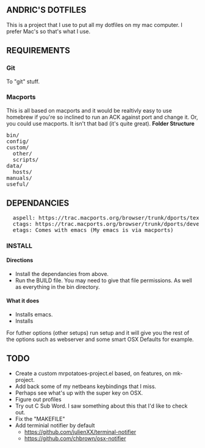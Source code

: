 ## ANDRIC'S DOTFILES
This is a project that I use to put all my dotfiles on my mac computer. I prefer Mac's so that's what I use.

## REQUIREMENTS
### Git
To "git" stuff.
### Macports
This is all based on macports and it would be realtivly easy to use homebrew if you're so inclined to run an ACK against port and change it. Or, you could use macports. It isn't that bad (it's quite great).
**Folder Structure**
<pre>
bin/
config/
custom/
  other/
  scripts/
data/
  hosts/
manuals/
useful/
</pre>

## DEPENDANCIES
<pre>
  aspell: https://trac.macports.org/browser/trunk/dports/textproc/aspell/Portfile
  ctags: https://trac.macports.org/browser/trunk/dports/devel/ctags/Portfile
  etags: Comes with emacs (My emacs is via macports)
</pre>

### INSTALL
#### Directions
* Install the dependancies from above.
* Run the BUILD file. You may need to give that file permissions. As well as everything in the bin directory.

#### What it does
* Installs emacs.
* Installs

For futher options (other setups) run setup and it will give you the rest of the options such as webserver and some smart OSX Defaults for example.

## TODO
* Create a custom mrpotatoes-project.el based, on features, on mk-project.
* Add back some of my netbeans keybindings that I miss.
* Perhaps see what's up with the super key on OSX.
* Figure out profiles
* Try out C Sub Word. I saw something about this that I'd like to check out.
* Fix the "MAKEFILE"
* Add terminial notifier by default
  * https://github.com/julienXX/terminal-notifier
  * https://github.com/chbrown/osx-notifier  
